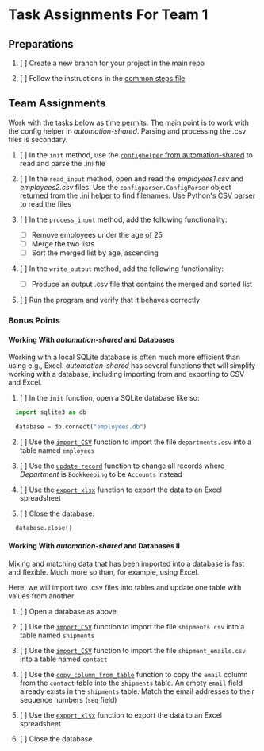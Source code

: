 # Task Assignments For Team 1

## Preparations
  1. [ ] Create a new branch for your project in the main repo

  2. [ ] Follow the instructions in the [common steps file](../common.md)

## Team Assignments
Work with the tasks below as time permits.  The main point is to work with the config helper in *automation-shared*.  Parsing and processing the .csv files is secondary.
  1. [ ] In the `init` method, use the [`confighelper` from automation-shared](https://github.com/Helsingor-Kommune-Automatisering/automation_shared/blob/bc2ffc3a89123e7d4464e31117cdad099ebdb08e/common/helpers.py#L551) to read and parse the .ini file

  2. [ ] In the `read_input` method, open and read the *employees1.csv* and *employees2.csv* files.  Use the `configparser.ConfigParser` object returned from the [.ini helper](https://github.com/Helsingor-Kommune-Automatisering/automation_shared/blob/5bf0186702ed7ffaa292941c2aeb9f332859f545/common/helpers.py#L553) to find filenames.  Use Python's [CSV parser](https://docs.python.org/3/library/csv.html) to read the files

  3. [ ] In the `process_input` method, add the following functionality:
     - [ ] Remove employees under the age of 25
     - [ ] Merge the two lists
     - [ ] Sort the merged list by age, ascending

  4. [ ] In the `write_output` method, add the following functionality:
     - [ ] Produce an output .csv file that contains the merged and sorted list

  5. [ ] Run the program and verify that it behaves correctly

  ### Bonus Points
  #### Working With *automation-shared* and Databases
  Working with a local SQLite database is often much more efficient than using e.g., Excel.  *automation-shared* has several functions that will simplify working with a database, including importing from and exporting to CSV and Excel.

  1. [ ] In the `init` function, open a SQLite database like so:
  ```python
    import sqlite3 as db

    database = db.connect("employees.db")
  ```
  2. [ ] Use the [`import_CSV`](https://github.com/Helsingor-Kommune-Automatisering/automation_shared/blob/bc2ffc3a89123e7d4464e31117cdad099ebdb08e/common/helpers.py#L300) function to import the file `departments.csv` into a table named `employees`

  3. [ ] Use the [`update_record`](https://github.com/Helsingor-Kommune-Automatisering/automation_shared/blob/bc2ffc3a89123e7d4464e31117cdad099ebdb08e/common/helpers.py#L448) function to change all records where *Department* is `Bookkeeping` to be `Accounts` instead

  4. [ ] Use the [`export_xlsx`](https://github.com/Helsingor-Kommune-Automatisering/automation_shared/blob/bc2ffc3a89123e7d4464e31117cdad099ebdb08e/common/helpers.py#L247) function to export the data to an Excel spreadsheet

  5. [ ] Close the database:
  ```python
    database.close()
  ```

  #### Working With *automation-shared* and Databases II
  Mixing and matching data that has been imported into a database is fast and flexible.  Much more so than, for example, using Excel.

  Here, we will import two .csv files into tables and update one table with values from another.

  1. [ ] Open a database as above

  2. [ ] Use the [`import_CSV`](https://github.com/Helsingor-Kommune-Automatisering/automation_shared/blob/bc2ffc3a89123e7d4464e31117cdad099ebdb08e/common/helpers.py#L300) function to import the file `shipments.csv` into a table named `shipments`

  3. [ ] Use the [`import_CSV`](https://github.com/Helsingor-Kommune-Automatisering/automation_shared/blob/bc2ffc3a89123e7d4464e31117cdad099ebdb08e/common/helpers.py#L300) function to import the file `shipment_emails.csv` into a table named `contact`

  4. [ ] Use the [`copy_column_from_table`](https://github.com/Helsingor-Kommune-Automatisering/automation_shared/blob/bc2ffc3a89123e7d4464e31117cdad099ebdb08e/common/helpers.py#L484) function to copy the `email` column from the `contact` table into the `shipments` table.  An empty `email` field already exists in the `shipments` table.  Match the email addresses to their sequence numbers (`seq` field)

  5. [ ] Use the [`export_xlsx`](https://github.com/Helsingor-Kommune-Automatisering/automation_shared/blob/bc2ffc3a89123e7d4464e31117cdad099ebdb08e/common/helpers.py#L247) function to export the data to an Excel spreadsheet

  6. [ ] Close the database

